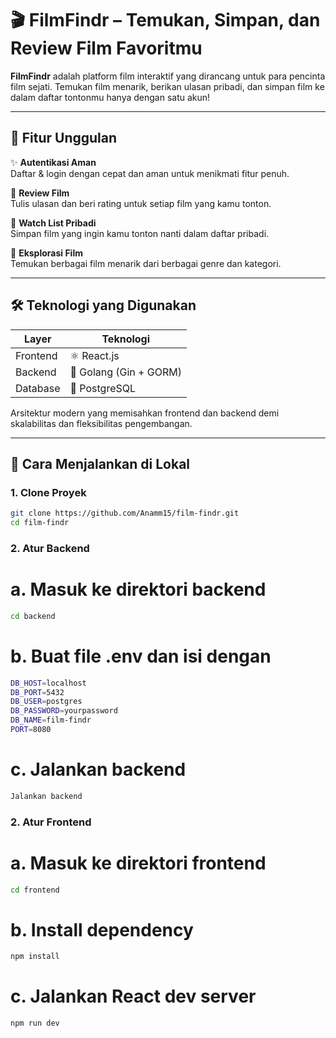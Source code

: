 # 🎬 FilmFindr – Temukan, Simpan, dan Review Film Favoritmu

**FilmFindr** adalah platform film interaktif yang dirancang untuk para pencinta film sejati. Temukan film menarik, berikan ulasan pribadi, dan simpan film ke dalam daftar tontonmu hanya dengan satu akun!

---

## 🚀 Fitur Unggulan

✨ **Autentikasi Aman**  
Daftar & login dengan cepat dan aman untuk menikmati fitur penuh.

📝 **Review Film**  
Tulis ulasan dan beri rating untuk setiap film yang kamu tonton.

🎯 **Watch List Pribadi**  
Simpan film yang ingin kamu tonton nanti dalam daftar pribadi.

🔎 **Eksplorasi Film**  
Temukan berbagai film menarik dari berbagai genre dan kategori.

---

## 🛠️ Teknologi yang Digunakan

| Layer       | Teknologi                  |
|-------------|----------------------------|
| Frontend    | ⚛️ React.js                |
| Backend     | 🧠 Golang (Gin + GORM)     |
| Database    | 🐘 PostgreSQL              |

Arsitektur modern yang memisahkan frontend dan backend demi skalabilitas dan fleksibilitas pengembangan.


---

## 🧪 Cara Menjalankan di Lokal

### 1. Clone Proyek
```bash
git clone https://github.com/Anamm15/film-findr.git
cd film-findr
```

### 2. Atur Backend
# a. Masuk ke direktori backend 
```bash
cd backend
```

# b. Buat file .env dan isi dengan
```bash
DB_HOST=localhost
DB_PORT=5432
DB_USER=postgres
DB_PASSWORD=yourpassword
DB_NAME=film-findr
PORT=8080
```

# c. Jalankan backend
```bash
Jalankan backend
```

### 2. Atur Frontend
# a. Masuk ke direktori frontend 
```bash
cd frontend
```

# b. Install dependency
```bash
npm install
```

# c. Jalankan React dev server
```bash
npm run dev
```

